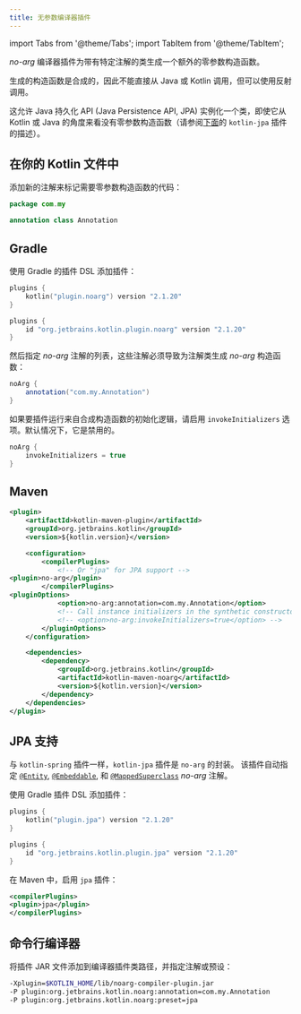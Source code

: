 ```yaml
---
title: 无参数编译器插件
---
```

import Tabs from '@theme/Tabs';
import TabItem from '@theme/TabItem';

*no-arg* 编译器插件为带有特定注解的类生成一个额外的零参数构造函数。

生成的构造函数是合成的，因此不能直接从 Java 或 Kotlin 调用，但可以使用反射调用。

这允许 Java 持久化 API (Java Persistence API, JPA) 实例化一个类，即使它从 Kotlin 或 Java 的角度来看没有零参数构造函数（请参阅[下面](#jpa-support)的 `kotlin-jpa` 插件的描述）。

## 在你的 Kotlin 文件中

添加新的注解来标记需要零参数构造函数的代码：

```kotlin
package com.my

annotation class Annotation
```

## Gradle

使用 Gradle 的插件 DSL 添加插件：

<Tabs groupId="build-script">
<TabItem value="kotlin" label="Kotlin" default>

```kotlin
plugins {
    kotlin("plugin.noarg") version "2.1.20"
}
```

</TabItem>
<TabItem value="groovy" label="Groovy" default>

```groovy
plugins {
    id "org.jetbrains.kotlin.plugin.noarg" version "2.1.20"
}
```

</TabItem>
</Tabs>

然后指定 *no-arg* 注解的列表，这些注解必须导致为注解类生成 *no-arg* 构造函数：

```groovy
noArg {
    annotation("com.my.Annotation")
}
```

如果要插件运行来自合成构造函数的初始化逻辑，请启用 `invokeInitializers` 选项。默认情况下，它是禁用的。

```groovy
noArg {
    invokeInitializers = true
}
```

## Maven

```xml
<plugin>
    <artifactId>kotlin-maven-plugin</artifactId>
    <groupId>org.jetbrains.kotlin</groupId>
    <version>${kotlin.version}</version>

    <configuration>
        <compilerPlugins>
            <!-- Or "jpa" for JPA support -->
<plugin>no-arg</plugin>
        </compilerPlugins>
<pluginOptions>
            <option>no-arg:annotation=com.my.Annotation</option>
            <!-- Call instance initializers in the synthetic constructor -->
            <!-- <option>no-arg:invokeInitializers=true</option> -->
        </pluginOptions>
    </configuration>

    <dependencies>
        <dependency>
            <groupId>org.jetbrains.kotlin</groupId>
            <artifactId>kotlin-maven-noarg</artifactId>
            <version>${kotlin.version}</version>
        </dependency>
    </dependencies>
</plugin>
```

## JPA 支持

与 `kotlin-spring` 插件一样，`kotlin-jpa` 插件是 `no-arg` 的封装。 该插件自动指定 [`@Entity`](https://docs.oracle.com/javaee/7/api/javax/persistence/Entity.html), [`@Embeddable`](https://docs.oracle.com/javaee/7/api/javax/persistence/Embeddable.html), 和 [`@MappedSuperclass`](https://docs.oracle.com/javaee/7/api/javax/persistence/MappedSuperclass.html) *no-arg* 注解。

使用 Gradle 插件 DSL 添加插件：

<Tabs groupId="build-script">
<TabItem value="kotlin" label="Kotlin" default>

```kotlin
plugins {
    kotlin("plugin.jpa") version "2.1.20"
}
```

</TabItem>
<TabItem value="groovy" label="Groovy" default>

```groovy
plugins {
    id "org.jetbrains.kotlin.plugin.jpa" version "2.1.20"
}
```

</TabItem>
</Tabs>

在 Maven 中，启用 `jpa` 插件：

```xml
<compilerPlugins>
<plugin>jpa</plugin>
</compilerPlugins>
```

## 命令行编译器

将插件 JAR 文件添加到编译器插件类路径，并指定注解或预设：

```bash
-Xplugin=$KOTLIN_HOME/lib/noarg-compiler-plugin.jar
-P plugin:org.jetbrains.kotlin.noarg:annotation=com.my.Annotation
-P plugin:org.jetbrains.kotlin.noarg:preset=jpa
```
